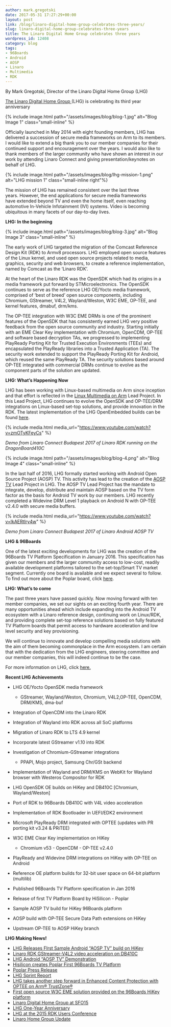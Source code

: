 ```yaml
---
author: mark.gregotski
date: 2017-05-31 17:27:29+00:00
layout: post
link: /blog/linaro-digital-home-group-celebrates-three-years/
slug: linaro-digital-home-group-celebrates-three-years
title: The Linaro Digital Home Group celebrates three years
wordpress_id: 12408
category: blog
tags:
- 96Boards
- Android
- AOSP
- Linaro
- Multimedia
- RDK
---
```


By Mark Gregotski, Director of the Linaro Digital Home Group (LHG)

[The Linaro Digital Home Group ](/engineering/)(LHG) is celebrating its third year anniversary![![](/assets/images/blog/blog-2.png)](/engineering/)

{% include image.html path="/assets/images/blog/blog-1.jpg" alt="Blog Image 1" class="small-inline" %}

Officially launched in May 2014 with eight founding members, LHG has delivered a succession of secure media frameworks on Arm to its members. I would like to extend a big thank you to our member companies for their continued support and encouragement over the years. I would also like to thank members of the larger community who have shown an interest in our work by attending Linaro Connect and giving presentation/keynotes on behalf of LHG.

{% include image.html path="/assets/images/blog/lhg-mission-1.png" alt="LHG mission 1" class="small-inline right"%}

The mission of LHG has remained consistent over the last three years. However, the end applications for secure media frameworks have extended beyond TV and even the home itself, even reaching automotive In-Vehicle Infotainment (IVI) systems. Video is becoming ubiquitous in many facets of our day-to-day lives.

**LHG: In the beginning**

{% include image.html path="/assets/images/blog/blog-3.jpg" alt="Blog Image 3" class="small-inline" %}

The early work of LHG targeted the migration of the Comcast Reference Design Kit (RDK) to Armv8 processors. LHG employed open source features of the Linux kernel, and used open source projects related to media, graphics, security and web browsers, to create a reference implementation, named by Comcast as the ‘Linaro RDK’.

At the heart of the Linaro RDK was the OpenSDK which had its origins in a media framework put forward by STMicroelectronics. The OpenSDK continues to serve as the reference LHG OE/Yocto media framework, comprised of ‘best of breed’ open source components, including Chromium, GStreamer, V4L2, Wayland/Weston, W3C EME, OP-TEE, and kernel features, dmabuf, drm/kms.

The OP-TEE integration with W3C EME DRMs is one of the prominent features of the OpenSDK that has consistently earned LHG very positive feedback from the open source community and industry. Starting initially with an EME Clear Key implementation with Chromium, OpenCDM, OP-TEE and software based decryption TAs, we progressed to implementing PlayReady Porting Kit for Trusted Execution Environments (TEEs) and encapsulated the PlayReady libraries into a Trusted Application (TA). The security work extended to support the PlayReady Porting Kit for Android, which reused the same PlayReady TA. The security solutions based around OP-TEE integrated with commercial DRMs continue to evolve as the component parts of the solution are updated.

**LHG: What’s Happening Now**

LHG has been working with Linux-based multimedia on Arm since inception and that effort is reflected in the [Linux Multimedia on Arm](https://collaborate.linaro.org/display/EP/Linux+Multimedia+on+Arm) Lead Project. In this Lead Project, LHG continues to evolve the OpenSDK and OP-TEE/DRM integrations on Linux-based set-top solutions, and provide innovation in the RDK. The latest implementation of the LHG OpenEmbedded builds can be found [here](https://github.com/linaro-home/lhg-oe-manifests).

{% include media.html media_url="https://www.youtube.com/watch?v=zmOTyKFeyCs" %}

_Demo from Linaro Connect Budapest 2017 of Linaro RDK running on the DragonBoard410C_

{% include image.html path="/assets/images/blog/blog-4.png" alt="Blog Image 4" class="small-inline" %}

In the last half of 2016, LHG formally started working with Android Open Source Project (AOSP) TV. This activity has lead to the creation of the [AOSP TV](https://collaborate.linaro.org/display/EP/AOSP+TV) Lead Project in LHG. The AOSP TV Lead Project has the mandate to integrate, develop, distribute and maintain AOSP based on the TV form factor as the basis for Android TV work by our members. LHG recently completed a Widevine DRM Level 1 playback on Android N with OP-TEE v2.4.0 with secure media buffers.

{% include media.html media_url="https://www.youtube.com/watch?v=lkAERtIry4w" %}

_Demo from Linaro Connect Budapest 2017 of Linaro Android AOSP TV_

**LHG & 96Boards**

One of the latest exciting developments for LHG was the creation of the 96Boards TV Platform Specification in January 2016. This specification has given our members and the larger community access to low-cost, readily available development platforms tailored to the set-top/Smart TV market segment. Currently one board is available and we expect several to follow. To find out more about the Poplar board, click [here](http://www.96boards.org/product/poplar/).

**LHG: What’s to come**

The past three years have passed quickly. Now moving forward with ten member companies, we set our sights on an exciting fourth year. There are many opportunities ahead which include expanding into the Android TV ecosystem with a Linaro reference design, continuing work on Linux/RDK, and providing complete set-top reference solutions based on fully featured TV Platform boards that permit access to hardware acceleration and low level security and key provisioning.

We will continue to innovate and develop compelling media solutions with the aim of them becoming commonplace in the Arm ecosystem. I am certain that with the dedication from the LHG engineers, steering committee and our member companies, this will indeed continue to be the case.

For more information on LHG, click [here.](/engineering/)

**Recent LHG Achievements**

- LHG OE/Yocto OpenSDK media framework

  - GStreamer, Wayland/Weston, Chromium, V4L2,OP-TEE, OpenCDM, DRM/KMS, dma-buf

- Integration of OpenCDM into the Linaro RDK
- Integration of Wayland into RDK across all SoC platforms
- Migration of Linaro RDK to LTS 4.9 kernel
- Incorporate latest GStreamer v1.10 into RDK
- Investigation of Chromium-GStreamer integrations

  - PPAPI, Mojo project, Samsung Chr/GSt backend

- Implementation of Wayland and DRM/KMS on WebKit for Wayland browser with Westeros Compositor for RDK
- LHG OpenSDK OE builds on HiKey and DB410C [Chromium, Wayland/Weston]
- Port of RDK to 96Boards DB410C with V4L video acceleration
- Implementation of RDK Bootloader in UEFI/EDK2 environment
- Microsoft PlayReady DRM integrated with OPTEE (updates with PR porting kit v3.24 & PRiTEE)
- W3C EME Clear Key implementation on HiKey

  - Chromium v53 - OpenCDM - OP-TEE v2.4.0

- PlayReady and Widevine DRM integrations on HiKey with OP-TEE on Android
- Reference OE platform builds for 32-bit user space on 64-bit platform (multilib)
- Published 96Boards TV Platform specification in Jan 2016
- Release of first TV Platform Board by HiSilicon - Poplar
- Sample AOSP TV build for HiKey 96Boards platform
- AOSP build with OP-TEE Secure Data Path extensions on HiKey
- Upstream OP-TEE to AOSP HiKey branch

**LHG Making News!**

- [LHG Releases FIrst Sample Android “AOSP TV” build on HiKey](/blog/lhg-releases-first-sample-android-aosp-tv-build-on-hikey/)
- [Linaro RDK GStreamer-V4L2 video acceleration on DB410C](https://www.youtube.com/watch?v=zmOTyKFeyCs&t=100s)
- [LHG Android “AOSP TV” Demonstration](https://www.youtube.com/watch?v=lkAERtIry4w&t=10s)
- [Hisilicon creates Poplar First 96Boards TV Platform](/blog/hisilicon-creates-poplar-the-first-96boards-tv-platform-development-board/)
- [Poplar Press Release](/news/linaro-announces-first-development-board-compliant-96boards-tv-platform-specification/)
- [LHG Sprint Report](/blog/lhg-sprint-report/)
- [LHG takes another step forward in Enhanced Content Protection with OPTEE on Arm® TrustZone®](/blog/lhg-optee-arm-trustzone/)
- [First open source W3C EME solution provided on the 96Boards HiKey platform](/blog/engineering-update-16-04/)
- [Linaro Digital Home Group at SFO15](/blog/linaro-digital-home-group-at-sfo15/)
- [LHG One-Year Anniversary](/blog/lhg-one-year-anniversary/)
- [LHG at the 2015 RDK Users Conference](/blog/linaro-2015-rdk-users-conference/)
- [Linaro Home Group Update](/blog/linaro-home-group-update-since-launching/)